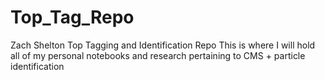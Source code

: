 # Top_Tag_Repo
 Zach Shelton Top Tagging and Identification Repo
This is where I will hold all of my personal notebooks and research pertaining to CMS + particle identification
